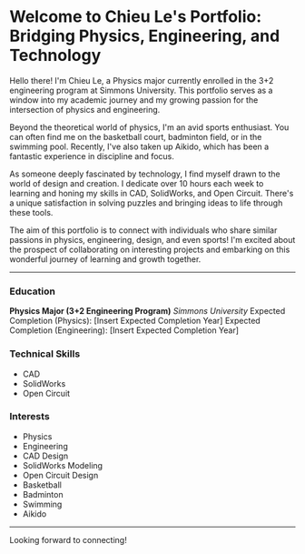# Welcome to Chieu Le's Portfolio: Bridging Physics, Engineering, and Technology

Hello there! I'm Chieu Le, a Physics major currently enrolled in the 3+2 engineering program at Simmons University. This portfolio serves as a window into my academic journey and my growing passion for the intersection of physics and engineering.

Beyond the theoretical world of physics, I'm an avid sports enthusiast. You can often find me on the basketball court, badminton field, or in the swimming pool. Recently, I've also taken up Aikido, which has been a fantastic experience in discipline and focus.

As someone deeply fascinated by technology, I find myself drawn to the world of design and creation. I dedicate over 10 hours each week to learning and honing my skills in CAD, SolidWorks, and Open Circuit. There's a unique satisfaction in solving puzzles and bringing ideas to life through these tools.

The aim of this portfolio is to connect with individuals who share similar passions in physics, engineering, design, and even sports! I'm excited about the prospect of collaborating on interesting projects and embarking on this wonderful journey of learning and growth together.

---

### Education

**Physics Major (3+2 Engineering Program)**
*Simmons University*
Expected Completion (Physics): [Insert Expected Completion Year]
Expected Completion (Engineering): [Insert Expected Completion Year]

### Technical Skills

* CAD
* SolidWorks
* Open Circuit

### Interests

* Physics
* Engineering
* CAD Design
* SolidWorks Modeling
* Open Circuit Design
* Basketball
* Badminton
* Swimming
* Aikido

---

Looking forward to connecting!
